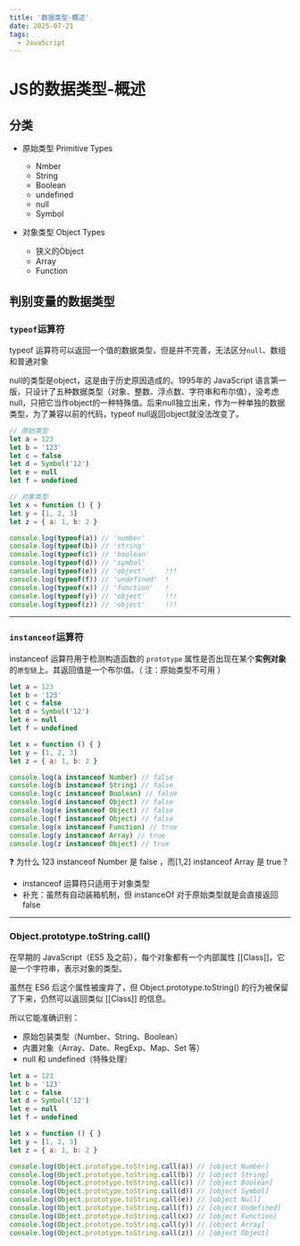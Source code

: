 ```yaml
---
title: '数据类型-概述'
date: 2025-07-21
tags:
  - JavaScript
---
```


# JS的数据类型-概述


## 分类

- 原始类型 Primitive Types
  - Nmber
  - String
  - Boolean
  - undefined
  - null
  - Symbol

- 对象类型 Object Types
  - 狭义的Object
  - Array
  - Function


## 判别变量的数据类型

### `typeof`运算符
typeof 运算符可以返回一个值的数据类型，但是并不完善，无法区分`null`、数组和普通对象


null的类型是object，这是由于历史原因造成的。1995年的 JavaScript 语言第一版，只设计了五种数据类型（对象、整数、浮点数、字符串和布尔值），没考虑null，只把它当作object的一种特殊值。后来null独立出来，作为一种单独的数据类型，为了兼容以前的代码，typeof null返回object就没法改变了。

```js
// 原始类型
let a = 123
let b = '123'
let c = false
let d = Symbol('12')
let e = null
let f = undefined

// 对象类型
let x = function () { }
let y = [1, 2, 3]
let z = { a: 1, b: 2 }

console.log(typeof(a)) // 'number'
console.log(typeof(b)) // 'string'
console.log(typeof(c)) // 'boolean'
console.log(typeof(d)) // 'symbol'
console.log(typeof(e)) // 'object'     !!!
console.log(typeof(f)) // 'undefined'  !
console.log(typeof(x)) // 'function'   !
console.log(typeof(y)) // 'object'     !!!
console.log(typeof(z)) // 'object'     !!!
```

---

### `instanceof`运算符

instanceof 运算符用于检测构造函数的 `prototype` 属性是否出现在某个**实例对象**的`原型链`上。其返回值是一个布尔值。（ 注：原始类型不可用 ）


```js
let a = 123
let b = '123'
let c = false
let d = Symbol('12')
let e = null
let f = undefined

let x = function () { }
let y = [1, 2, 3]
let z = { a: 1, b: 2 }

console.log(a instanceof Number) // false
console.log(b instanceof String) // false 
console.log(c instanceof Boolean) // false
console.log(d instanceof Object) // false
console.log(e instanceof Object) // false
console.log(f instanceof Object) // false
console.log(x instanceof Function) // true
console.log(y instanceof Array) // true
console.log(z instanceof Object) // true

```

❓ 为什么 123 instanceof Number 是 false ，而[1,2] instanceof Array 是 true ? 

- instanceof 运算符只适用于对象类型
- 补充：虽然有自动装箱机制，但 instanceOf 对于原始类型就是会直接返回false

---


### Object.prototype.toString.call()

在早期的 JavaScript（ES5 及之前），每个对象都有一个内部属性 [[Class]]，它是一个字符串，表示对象的类型。


虽然在 ES6 后这个属性被废弃了，但 Object.prototype.toString() 的行为被保留了下来，仍然可以返回类似 [[Class]] 的信息。


所以它能准确识别：
- 原始包装类型（Number、String、Boolean）
- 内置对象（Array、Date、RegExp、Map、Set 等）
- null 和 undefined（特殊处理）


```js
let a = 123
let b = '123'
let c = false
let d = Symbol('12')
let e = null
let f = undefined

let x = function () { }
let y = [1, 2, 3]
let z = { a: 1, b: 2 }

console.log(Object.prototype.toString.call(a)) // [object Number]
console.log(Object.prototype.toString.call(b)) // [object String]
console.log(Object.prototype.toString.call(c)) // [object Boolean]
console.log(Object.prototype.toString.call(d)) // [object Symbol]
console.log(Object.prototype.toString.call(e)) // [object Null]
console.log(Object.prototype.toString.call(f)) // [object Undefined]
console.log(Object.prototype.toString.call(x)) // [object Function]
console.log(Object.prototype.toString.call(y)) // [object Array]
console.log(Object.prototype.toString.call(z)) // [object Object]

```
